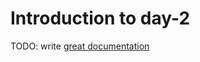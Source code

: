# Introduction to day-2

TODO: write [great documentation](http://jacobian.org/writing/what-to-write/)
